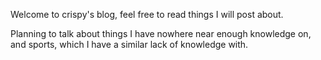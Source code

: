 Welcome to crispy's blog, feel free to read things I will post about.

Planning to talk about things I have nowhere near enough knowledge on, and sports, which I have a similar lack of knowledge with.
